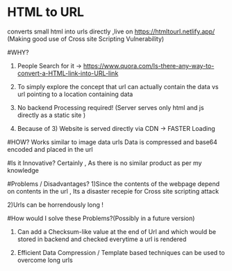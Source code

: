 #  HTML to URL 
converts small html into urls directly ,live on https://htmltourl.netlify.app/
(Making good use of Cross site Scripting Vulnerability)

#WHY?
1) People Search for it  -> https://www.quora.com/Is-there-any-way-to-convert-a-HTML-link-into-URL-link

2) To simply explore the concept that url can actually contain the data vs url pointing to a location containing data 

3) No backend Processing required! (Server serves only html and js directly as a static site )

4) Because of 3) Website is served directly via CDN -> FASTER Loading 


#HOW?
Works similar to image data urls
Data is compressed and base64 encoded and placed in the url 

#Is it Innovative?
Certainly , As there is no similar product as per my knowledge

#Problems / Disadvantages?
1)Since the contents of the webpage depend on contents in the url , Its a disaster recepie for Cross site scripting attack

2)Urls can be horrendously long !  

#How would I solve these Problems?(Possibly in a future version)
1) Can add a Checksum-like value at the end of Url and which would be stored in backend and checked everytime a url is rendered
 
2) Efficient Data Compression / Template based techniques can be used to overcome long urls 
